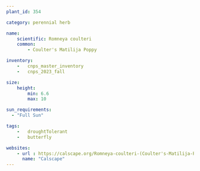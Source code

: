 ```yaml
---
plant_id: 354

category: perennial herb

name: 
    scientific: Romneya coulteri 
    common:
        - Coulter's Matilija Poppy

inventory: 
    -   cnps_master_inventory
    -   cnps_2023_fall

size:
    height: 
        min: 6.6
        max: 10

sun_requirements:
  - "Full Sun"

tags:  
    -   droughtTolerant
    -   butterfly

websites:
    - url : https://calscape.org/Romneya-coulteri-(Coulter's-Matilija-Poppy) 
      name: "Calscape"
---
```





